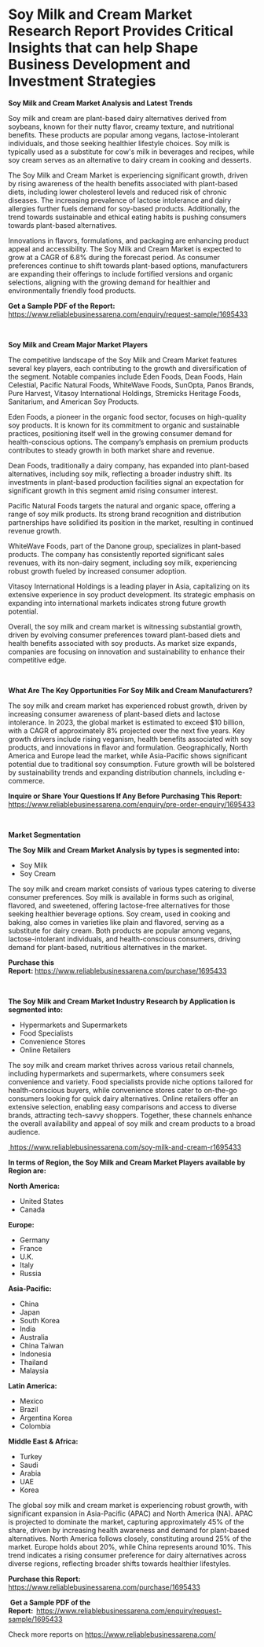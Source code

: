 <p><h1>Soy Milk and Cream Market Research Report Provides Critical Insights that can help Shape Business Development and Investment Strategies</h1></p><p><strong>Soy Milk and Cream Market Analysis and Latest Trends</strong></p>
<p><p>Soy milk and cream are plant-based dairy alternatives derived from soybeans, known for their nutty flavor, creamy texture, and nutritional benefits. These products are popular among vegans, lactose-intolerant individuals, and those seeking healthier lifestyle choices. Soy milk is typically used as a substitute for cow's milk in beverages and recipes, while soy cream serves as an alternative to dairy cream in cooking and desserts.</p><p>The Soy Milk and Cream Market is experiencing significant growth, driven by rising awareness of the health benefits associated with plant-based diets, including lower cholesterol levels and reduced risk of chronic diseases. The increasing prevalence of lactose intolerance and dairy allergies further fuels demand for soy-based products. Additionally, the trend towards sustainable and ethical eating habits is pushing consumers towards plant-based alternatives.</p><p>Innovations in flavors, formulations, and packaging are enhancing product appeal and accessibility. The Soy Milk and Cream Market is expected to grow at a CAGR of 6.8% during the forecast period. As consumer preferences continue to shift towards plant-based options, manufacturers are expanding their offerings to include fortified versions and organic selections, aligning with the growing demand for healthier and environmentally friendly food products.</p></p>
<p><strong>Get a Sample PDF of the Report:&nbsp;</strong> <a href="https://www.reliablebusinessarena.com/enquiry/request-sample/1695433?utm_campaign=1909&utm_medium=2&utm_source=Github&utm_content=ia&utm_term=08012025&utm_id=soy-milk-and-cream">https://www.reliablebusinessarena.com/enquiry/request-sample/1695433</a></p>
<p>&nbsp;</p>
<p><strong>Soy Milk and Cream Major Market Players</strong></p>
<p><p>The competitive landscape of the Soy Milk and Cream Market features several key players, each contributing to the growth and diversification of the segment. Notable companies include Eden Foods, Dean Foods, Hain Celestial, Pacific Natural Foods, WhiteWave Foods, SunOpta, Panos Brands, Pure Harvest, Vitasoy International Holdings, Stremicks Heritage Foods, Sanitarium, and American Soy Products.</p><p>Eden Foods, a pioneer in the organic food sector, focuses on high-quality soy products. It is known for its commitment to organic and sustainable practices, positioning itself well in the growing consumer demand for health-conscious options. The company’s emphasis on premium products contributes to steady growth in both market share and revenue.</p><p>Dean Foods, traditionally a dairy company, has expanded into plant-based alternatives, including soy milk, reflecting a broader industry shift. Its investments in plant-based production facilities signal an expectation for significant growth in this segment amid rising consumer interest.</p><p>Pacific Natural Foods targets the natural and organic space, offering a range of soy milk products. Its strong brand recognition and distribution partnerships have solidified its position in the market, resulting in continued revenue growth.</p><p>WhiteWave Foods, part of the Danone group, specializes in plant-based products. The company has consistently reported significant sales revenues, with its non-dairy segment, including soy milk, experiencing robust growth fueled by increased consumer adoption.</p><p>Vitasoy International Holdings is a leading player in Asia, capitalizing on its extensive experience in soy product development. Its strategic emphasis on expanding into international markets indicates strong future growth potential.</p><p>Overall, the soy milk and cream market is witnessing substantial growth, driven by evolving consumer preferences toward plant-based diets and health benefits associated with soy products. As market size expands, companies are focusing on innovation and sustainability to enhance their competitive edge.</p></p>
<p>&nbsp;</p>
<p><strong>What Are The Key Opportunities For Soy Milk and Cream Manufacturers?</strong></p>
<p><p>The soy milk and cream market has experienced robust growth, driven by increasing consumer awareness of plant-based diets and lactose intolerance. In 2023, the global market is estimated to exceed $10 billion, with a CAGR of approximately 8% projected over the next five years. Key growth drivers include rising veganism, health benefits associated with soy products, and innovations in flavor and formulation. Geographically, North America and Europe lead the market, while Asia-Pacific shows significant potential due to traditional soy consumption. Future growth will be bolstered by sustainability trends and expanding distribution channels, including e-commerce.</p></p>
<p><strong>Inquire or Share Your Questions If Any Before Purchasing This Report:</strong> <a href="https://www.reliablebusinessarena.com/enquiry/pre-order-enquiry/1695433?utm_campaign=1909&utm_medium=2&utm_source=Github&utm_content=ia&utm_term=08012025&utm_id=soy-milk-and-cream">https://www.reliablebusinessarena.com/enquiry/pre-order-enquiry/1695433</a></p>
<p>&nbsp;</p>
<p><strong>Market Segmentation</strong></p>
<p><strong>The Soy Milk and Cream Market Analysis by types is segmented into:</strong></p>
<p><ul><li>Soy Milk</li><li>Soy Cream</li></ul></p>
<p><p>The soy milk and cream market consists of various types catering to diverse consumer preferences. Soy milk is available in forms such as original, flavored, and sweetened, offering lactose-free alternatives for those seeking healthier beverage options. Soy cream, used in cooking and baking, also comes in varieties like plain and flavored, serving as a substitute for dairy cream. Both products are popular among vegans, lactose-intolerant individuals, and health-conscious consumers, driving demand for plant-based, nutritious alternatives in the market.</p></p>
<p><strong>Purchase this Report:&nbsp;</strong><a href="https://www.reliablebusinessarena.com/purchase/1695433?utm_campaign=1909&utm_medium=2&utm_source=Github&utm_content=ia&utm_term=08012025&utm_id=soy-milk-and-cream">https://www.reliablebusinessarena.com/purchase/1695433</a></p>
<p>&nbsp;</p>
<p><strong>The Soy Milk and Cream Market Industry Research by Application is segmented into:</strong></p>
<p><ul><li>Hypermarkets and Supermarkets</li><li>Food Specialists</li><li>Convenience Stores</li><li>Online Retailers</li></ul></p>
<p><p>The soy milk and cream market thrives across various retail channels, including hypermarkets and supermarkets, where consumers seek convenience and variety. Food specialists provide niche options tailored for health-conscious buyers, while convenience stores cater to on-the-go consumers looking for quick dairy alternatives. Online retailers offer an extensive selection, enabling easy comparisons and access to diverse brands, attracting tech-savvy shoppers. Together, these channels enhance the overall availability and appeal of soy milk and cream products to a broad audience.</p></p>
<p><a href="https://www.reliablebusinessarena.com/soy-milk-and-cream-r1695433?utm_campaign=1909&utm_medium=2&utm_source=Github&utm_content=ia&utm_term=08012025&utm_id=soy-milk-and-cream">&nbsp;https://www.reliablebusinessarena.com/soy-milk-and-cream-r1695433</a></p>
<p><strong>In terms of Region, the Soy Milk and Cream Market Players available by Region are:</strong></p>
<p>
    <p> <strong> North America: </strong>
        <ul>
            <li>United States</li>
            <li>Canada</li>
        </ul>
        </p> 
    <p> <strong> Europe: </strong>
        <ul>
            <li>Germany</li>
            <li>France</li>
            <li>U.K.</li>
            <li>Italy</li>
            <li>Russia</li>
        </ul>
        </p> 
    <p> <strong> Asia-Pacific: </strong>
        <ul>
            <li>China</li>
            <li>Japan</li>
            <li>South Korea</li>
            <li>India</li>
            <li>Australia</li>
            <li>China Taiwan</li>
            <li>Indonesia</li>
            <li>Thailand</li>
            <li>Malaysia</li>
        </ul>
        </p> 
    <p> <strong> Latin America: </strong>
        <ul>
            <li>Mexico</li>
            <li>Brazil</li>
            <li>Argentina Korea</li>
            <li>Colombia</li>
        </ul>
        </p> 
    <p> <strong> Middle East & Africa: </strong>
        <ul>
            <li>Turkey</li>
            <li>Saudi</li>
            <li>Arabia</li>
            <li>UAE</li>
            <li>Korea</li>
        </ul>
    </p>
    </p>
<p><p>The global soy milk and cream market is experiencing robust growth, with significant expansion in Asia-Pacific (APAC) and North America (NA). APAC is projected to dominate the market, capturing approximately 45% of the share, driven by increasing health awareness and demand for plant-based alternatives. North America follows closely, constituting around 25% of the market. Europe holds about 20%, while China represents around 10%. This trend indicates a rising consumer preference for dairy alternatives across diverse regions, reflecting broader shifts towards healthier lifestyles.</p></p>
<p><strong>Purchase this Report: </strong><a href="https://www.reliablebusinessarena.com/purchase/1695433?utm_campaign=1909&utm_medium=2&utm_source=Github&utm_content=ia&utm_term=08012025&utm_id=soy-milk-and-cream">https://www.reliablebusinessarena.com/purchase/1695433</a></p>
<p>&nbsp;<strong>Get a Sample PDF of the Report:&nbsp;&nbsp;</strong><a href="https://www.reliablebusinessarena.com/enquiry/request-sample/1695433?utm_campaign=1909&utm_medium=2&utm_source=Github&utm_content=ia&utm_term=08012025&utm_id=soy-milk-and-cream">https://www.reliablebusinessarena.com/enquiry/request-sample/1695433</a></p>
<p><strong></strong></p>
<p>Check more reports on <a href="https://www.reliablebusinessarena.com/?utm_campaign=1909&utm_medium=2&utm_source=Github&utm_content=ia&utm_term=08012025&utm_id=soy-milk-and-cream">https://www.reliablebusinessarena.com/</a></p>